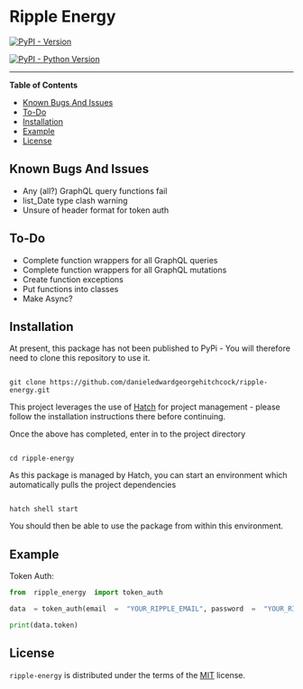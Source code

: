 # Ripple Energy

[![PyPI - Version](https://img.shields.io/pypi/v/ripple-energy.svg)](https://pypi.org/project/ripple-energy)

[![PyPI - Python Version](https://img.shields.io/pypi/pyversions/ripple-energy.svg)](https://pypi.org/project/ripple-energy)

-----

**Table of Contents**

 - [Known Bugs And Issues](#known-bugs-and-issues)
 - [To-Do](#to-do)  
 - [Installation](#installation)
 - [Example](#example)
 - [License](#license)

## Known Bugs And Issues

 - Any (all?) GraphQL query functions fail
 - list_Date type clash warning
 - Unsure of header format for token auth

## To-Do

 - Complete function wrappers for all GraphQL queries
 - Complete function wrappers for all GraphQL mutations
 - Create function exceptions
 - Put functions into classes
 - Make Async?

## Installation

At present, this package has not been published to PyPi - You will therefore need to clone this repository to use it.  

```console

git clone https://github.com/danieledwardgeorgehitchcock/ripple-energy.git

```
This project leverages the use of [Hatch](https://hatch.pypa.io/latest/) for project management - please follow the installation instructions there before continuing.

Once the above has completed, enter in to the project directory

```console

cd ripple-energy

```
As this package is managed by Hatch, you can start an environment which automatically pulls the project dependencies
  
  ```console

hatch shell start

```

You should then be able to use the package from within this environment.

## Example
Token Auth:
  ```python
from  ripple_energy  import token_auth

data  = token_auth(email  =  "YOUR_RIPPLE_EMAIL", password  =  "YOUR_RIPPLE_PASSWORD")

print(data.token)

```

## License

`ripple-energy` is distributed under the terms of the [MIT](https://spdx.org/licenses/MIT.html) license.
